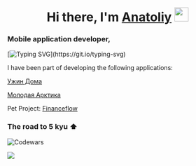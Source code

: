 <h1 align="center">Hi there, I'm <a href="https://t.me/An_00000" target="_blank">Anatoliy</a> 
<img src="https://github.com/blackcater/blackcater/raw/main/images/Hi.gif" height="32"/></h1>
<h3>Mobile application developer,</h3>

[![Typing SVG](https://readme-typing-svg.herokuapp.com?font=Roboto&weight=500&size=18&duration=10000&pause=1000&color=0969DA&random=false&width=435&lines=in+the+process+of+page+layout.+.+.)](https://git.io/typing-svg)

I have been part of developing the following applications:


[Ужин Дома](https://apps.apple.com/ru/app/ужин-дома-продукты-и-рецепты/id1564443317)

[Молодая Арктика](https://github-profile-summary-cards.vercel.app/api/cards/profile-details?username=AnatoliyRoslyakov&theme=apprentice)

Pet Project: [Financeflow](https://github.com/nvsces/finance-app)


<h3>The road to 5 kyu ⬆ </h3> 

![Codewars](https://github.r2v.ch/codewars?user=Anatoliy3399)


![](https://komarev.com/ghpvc/?username=your-github-AnatoliyRoslyakov)


